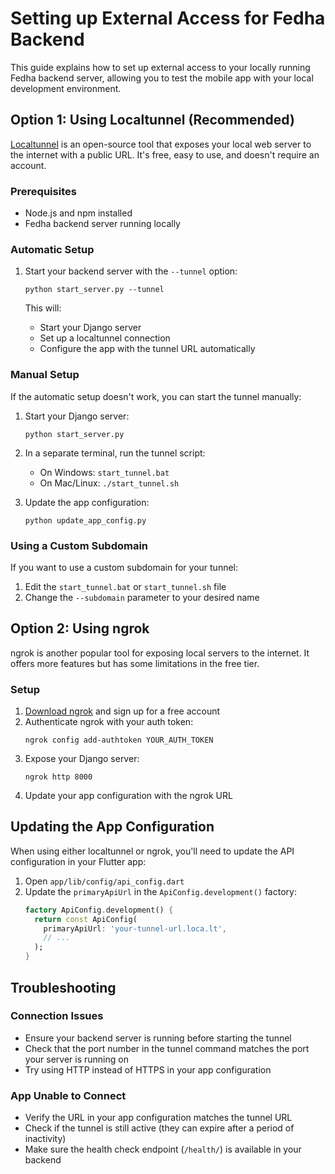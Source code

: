 # Setting up External Access for Fedha Backend

This guide explains how to set up external access to your locally running Fedha backend server, allowing you to test the mobile app with your local development environment.

## Option 1: Using Localtunnel (Recommended)

[Localtunnel](https://localtunnel.github.io/www/) is an open-source tool that exposes your local web server to the internet with a public URL. It's free, easy to use, and doesn't require an account.

### Prerequisites
- Node.js and npm installed
- Fedha backend server running locally

### Automatic Setup

1. Start your backend server with the `--tunnel` option:
   ```
   python start_server.py --tunnel
   ```
   
   This will:
   - Start your Django server
   - Set up a localtunnel connection
   - Configure the app with the tunnel URL automatically

### Manual Setup

If the automatic setup doesn't work, you can start the tunnel manually:

1. Start your Django server:
   ```
   python start_server.py
   ```

2. In a separate terminal, run the tunnel script:
   - On Windows: `start_tunnel.bat`
   - On Mac/Linux: `./start_tunnel.sh`

3. Update the app configuration:
   ```
   python update_app_config.py
   ```

### Using a Custom Subdomain

If you want to use a custom subdomain for your tunnel:

1. Edit the `start_tunnel.bat` or `start_tunnel.sh` file
2. Change the `--subdomain` parameter to your desired name

## Option 2: Using ngrok

ngrok is another popular tool for exposing local servers to the internet. It offers more features but has some limitations in the free tier.

### Setup

1. [Download ngrok](https://ngrok.com/download) and sign up for a free account
2. Authenticate ngrok with your auth token:
   ```
   ngrok config add-authtoken YOUR_AUTH_TOKEN
   ```
3. Expose your Django server:
   ```
   ngrok http 8000
   ```
4. Update your app configuration with the ngrok URL

## Updating the App Configuration

When using either localtunnel or ngrok, you'll need to update the API configuration in your Flutter app:

1. Open `app/lib/config/api_config.dart`
2. Update the `primaryApiUrl` in the `ApiConfig.development()` factory:
   ```dart
   factory ApiConfig.development() {
     return const ApiConfig(
       primaryApiUrl: 'your-tunnel-url.loca.lt',
       // ...
     );
   }
   ```

## Troubleshooting

### Connection Issues
- Ensure your backend server is running before starting the tunnel
- Check that the port number in the tunnel command matches the port your server is running on
- Try using HTTP instead of HTTPS in your app configuration

### App Unable to Connect
- Verify the URL in your app configuration matches the tunnel URL
- Check if the tunnel is still active (they can expire after a period of inactivity)
- Make sure the health check endpoint (`/health/`) is available in your backend
